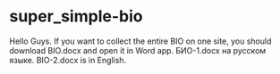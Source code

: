 # super_simple-bio
Hello Guys.
If you want to collect the entire BIO on one site, you should download BIO.docx and open it in Word app.
БИО-1.docx на русском языке.
BIO-2.docx is in English.
